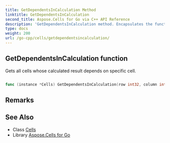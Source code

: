 ```yaml
---
title: GetDependentsInCalculation Method 
linktitle: GetDependentsInCalculation
second_title: Aspose.Cells for Go via C++ API Reference
description: 'GetDependentsInCalculation method. Encapsulates the function that represents getdependentsincalculation in Go.'
type: docs
weight: 200
url: /go-cpp/cells/getdependentsincalculation/
---
```


## GetDependentsInCalculation function

Gets all cells whose calculated result depends on specific cell.

```go

func (instance *Cells) GetDependentsInCalculation(row int32, column int32, recursive bool)  (*CellEnumerator,  error) 

```

## Remarks


## See Also

* Class [Cells](../)
* Library [Aspose.Cells for Go](../../)
